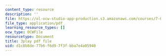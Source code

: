 ```yaml
---
content_type: resource
description: ''
file: https://ol-ocw-studio-app-production.s3.amazonaws.com/courses/7-016-introductory-biology-fall-2018/d1c8b8de77b6f6d97f3fbba7e4a05940_kVu37T6sB_E.pdf
file_type: application/pdf
learning_resource_types: []
ocw_type: OCWFile
resourcetype: Document
title: 3play pdf file
uid: d1c8b8de-77b6-f6d9-7f3f-bba7e4a05940
---
```

